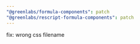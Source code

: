 ```yaml
---
"@greenlabs/formula-components": patch
"@greenlabs/rescript-formula-components": patch
---
```


fix: wrong css filename
